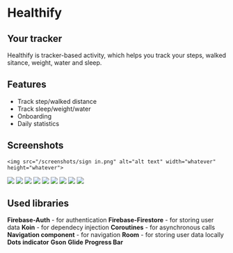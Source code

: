 # Healthify
## Your tracker

Healthify is tracker-based activity, which helps you track your steps, walked sitance, weight, water and sleep.

## Features

- Track step/walked distance
- Track sleep/weight/water
- Onboarding
- Daily statistics

## Screenshots


    <img src="/screenshots/sign in.png" alt="alt text" width="whatever" height="whatever">

![](/screenshots/sign_up.png?raw=true)
![](screenshots/onboarding_firstname.png?raw=true)
![](screenshots/onboarding_lastname.png?raw=true)
![](screenshots/onboarding_Age.png?raw=true)
![](screenshots/onboarding_height.png?raw=true)
![](screenshots/onboarding_weight.png?raw=true)
![](screenshots/onboarding_target_weight.png?raw=true)
![](screenshots/dashboard.png?raw=true)
![](screenshots/profile.png?raw=true)


## Used libraries
**Firebase-Auth** - for authentication
**Firebase-Firestore**  - for storing user data
**Koin** - for dependecy injection
**Coroutines** - for asynchronous calls
**Navigation component** - for navigation
**Room** - for storing user data locally
**Dots indicator** 
**Gson**
**Glide** 
**Progress Bar**
